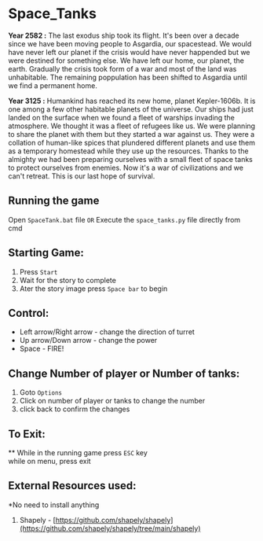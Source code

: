 # Space_Tanks
**Year 2582 :** The last exodus ship took its flight. It's been over a decade since we have been moving people to Asgardia, our spacestead. We would have never left our planet if the crisis would have never happended but we were destined for something else. We have left our home, our planet, the earth. Gradually the crisis took form of a war and most of the land was unhabitable. The remaining poppulation has been shifted to Asgardia until we find a permanent home.

**Year 3125 :** Humankind has reached its new home, planet Kepler-1606b. It is one among a few other habitable planets of the universe. Our ships had just landed on the surface when we found a fleet of warships invading the atmosphere. We thought it was a fleet of refugees like us. We were planning to share the planet with them but they started a war against us. They were a collation of human-like spices that plundered different planets and use them as a temporary homestead while they use up the resources. Thanks to the almighty we had been preparing ourselves with a small fleet of space tanks to protect ourselves from enemies. Now it's a war of civilizations and we can't retreat. This is our last hope of survival.


## Running the game
Open `SpaceTank.bat` file `OR` Execute the `space_tanks.py` file directly from cmd

## Starting Game:
1. Press `Start`
2. Wait for the story to complete
3. Ater the story image press `Space bar` to begin

## Control:
* Left arrow/Right arrow - change the direction of turret
* Up arrow/Down arrow - change the power
* Space - FIRE!

## Change Number of player or Number of tanks:
1. Goto `Options`
2. Click on number of player or tanks to change the number
3. click back to confirm the changes

## To Exit:
** While in the running game press `ESC` key
<br> while on menu, press exit

## External Resources used:
*No need to install anything
1. Shapely - [https://github.com/shapely/shapely](https://github.com/shapely/shapely/tree/main/shapely)

